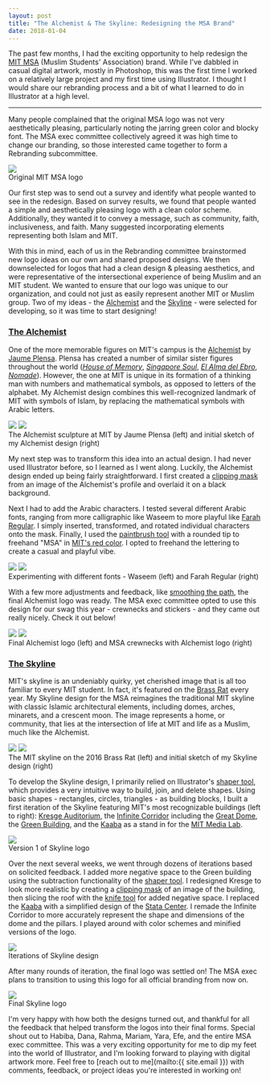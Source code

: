 ```yaml
---
layout: post
title: "The Alchemist & The Skyline: Redesigning the MSA Brand"
date: 2018-01-04
---
```

The past few months, I had the exciting opportunity to help redesign the [MIT MSA](http://msa.mit.edu/) (Muslim Students' Association) brand. While I've dabbled in casual digital artwork, mostly in Photoshop, this was the first time I worked on a relatively large project and my first time using Illustrator. I thought I would share our rebranding process and a bit of what I learned to do in Illustrator at a high level.

***

Many people complained that the original MSA logo was not very aesthetically pleasing, particularly noting the jarring green color and blocky font. The MSA exec committee collectively agreed it was high time to change our branding, so those interested came together to form a Rebranding subcommittee. 

<div class="img_row_small">
     <img class="col one" src="{{ site.baseurl }}/assets/img/msa_logo.png">
</div>
<div class="col three caption">
     Original MIT MSA logo
</div>

Our first step was to send out a survey and identify what people wanted to see in the redesign. Based on survey results, we found that people wanted a simple and aesthetically pleasing logo with a clean color scheme. Additionally, they wanted it to convey a message, such as community, faith, inclusiveness, and faith. Many suggested incorporating elements representing both Islam and MIT. 

With this in mind, each of us in the Rebranding committee brainstormed new logo ideas on our own and shared proposed designs. We then downselected for logos that had a clean design & pleasing aesthetics, and were representative of the intersectional experience of being Muslim and an MIT student. We wanted to ensure that our logo was unique to our organization, and could not just as easily represent another MIT or Muslim group. Two of my ideas - the [Alchemist](#Alchemist) and the [Skyline](#Skyline) - were selected for developing, so it was time to start designing!

### [The Alchemist](#Alchemist)
One of the more memorable figures on MIT's campus is the [Alchemist](https://listart.mit.edu/public-art-map/alchemist) by [Jaume Plensa](https://en.wikipedia.org/wiki/Jaume_Plensa). Plensa has created a number of similar sister figures throughout the world ([*House of Memory*](http://jaumeplensa.com/works-and-projects/public-space/house-of-memory-2012), [*Singapore Soul*](http://jaumeplensa.com/works-and-projects/public-space/soul-2011), [*El Alma del Ebro*](http://jaumeplensa.com/works-and-projects/public-space/el-alma-del-ebro-2008), [*Nomade*](http://jaumeplensa.com/works-and-projects/public-space/nomade-2007)). However, the one at MIT is unique in its formation of a thinking man with numbers and mathematical symbols, as opposed to letters of the alphabet. My Alchemist design combines this well-recognized landmark of MIT with symbols of Islam, by replacing the mathematical symbols with Arabic letters. 

<div class="img_row">
     <img class="col one" src="{{ site.baseurl }}/assets/img/alchemist_original.png">
     <img class="col one" src="{{ site.baseurl }}/assets/img/alchemist_sketch.png">
</div>
<div class="col three caption">
     The Alchemist sculpture at MIT by Jaume Plensa (left) and initial sketch of my Alchemist design (right)
</div>

My next step was to transform this idea into an actual design. I had never used Illustrator before, so I learned as I went along. Luckily, the Alchemist design ended up being fairly straightforward. I first created a [clipping mask](https://helpx.adobe.com/illustrator/using/clipping-masks.html) from an image of the Alchemist's profile and overlaid it on a black background. 

Next I had to add the Arabic characters. I tested several different Arabic fonts, ranging from more calligraphic like Waseem to more playful like [Farah Regular](https://www.fonts.com/font/diwan-software/farah/regular). I simply inserted, transformed, and rotated individual characters onto the mask. Finally, I used the [paintbrush tool](https://helpx.adobe.com/illustrator/using/brushes.html#paintbrush_tool_options) with a rounded tip to freehand "MSA" in [MIT's red color](http://web.mit.edu/graphicidentity/colors.html). I opted to freehand the lettering to create a casual and playful vibe. 

<div class="img_row">
    <img class="col one" src="{{ site.baseurl }}/assets/img/alchemist_waseem.png">
    <img class="col one" src="{{ site.baseurl }}/assets/img/alchemist_farah.png">
</div>
<div class="col three caption">
     Experimenting with different fonts - Waseem (left) and Farah Regular (right)
</div>

With a few more adjustments and feedback, like [smoothing the path](https://helpx.adobe.com/illustrator/using/editing-paths.html), the final Alchemist logo was ready. The MSA exec committee opted to use this design for our swag this year - crewnecks and stickers - and they came out really nicely. Check it out below!

<div class="img_row">
     <img class="col one" src="{{ site.baseurl }}/assets/img/alchemist_final.png">
     <img class="col two" src="{{ site.baseurl }}/assets/img/alchemist_swag.png">
</div>
<div class="col three caption">
     Final Alchemist logo (left) and MSA crewnecks with Alchemist logo (right)
</div>

### [The Skyline](#Skyline)
MIT's skyline is an undeniably quirky, yet cherished image that is all too familiar to every MIT student. In fact, it's featured on the [Brass Rat](http://mitadmissions.org/blogs/entry/history-of-the-brass-rat) every year. My Skyline design for the MSA reimagines the traditional MIT skyline with classic Islamic architectural elements, including domes, arches, minarets, and a crescent moon. The image represents a home, or community, that lies at the intersection of life at MIT and life as a Muslim, much like the Alchemist. 

<div class="img_row_small">
    <img class="col half" src="{{ site.baseurl }}/assets/img/skyline_original.png">
    <img class="col half" src="{{ site.baseurl }}/assets/img/skyline_sketch.png">
</div>
<div class="col three caption">
     The MIT skyline on the 2016 Brass Rat (left) and initial sketch of my Skyline design (right)
</div>

To develop the Skyline design, I primarily relied on Illustrator's [shaper tool](https://helpx.adobe.com/illustrator/using/building-new-shapes-using-shape.html), which provides a very intuitive way to build, join, and delete shapes. Using basic shapes - rectangles, circles, triangles - as building blocks, I built a first iteration of the Skyline featuring MIT's most recognizable buildings (left to right): [Kresge Auditorium](https://en.wikipedia.org/wiki/Kresge_Auditorium), the [Infinite Corridor](https://en.wikipedia.org/wiki/Infinite_Corridor) including the [Great Dome](https://en.wikipedia.org/wiki/Campus_of_the_Massachusetts_Institute_of_Technology#Maclaurin_Buildings_and_Great_Dome_(1916)), the [Green Building](https://en.wikipedia.org/wiki/Green_Building_(MIT)), and the [Kaaba](https://en.wikipedia.org/wiki/Kaaba) as a stand in for the [MIT Media Lab](https://www.media.mit.edu/). 

<div class="img_row">
    <img class="col three" src="{{ site.baseurl }}/assets/img/skyline_v1.png">
</div>
<div class="col three caption">
     Version 1 of Skyline logo
</div>

Over the next several weeks, we went through dozens of iterations based on solicited feedback. I added more negative space to the Green building using the subtraction functionality of the [shaper tool](https://helpx.adobe.com/illustrator/using/building-new-shapes-using-shape.html). I redesigned Kresge to look more realistic by creating a [clipping mask](https://helpx.adobe.com/illustrator/using/clipping-masks.html) of an image of the building, then slicing the roof with the [knife tool](https://helpx.adobe.com/illustrator/using/cutting-dividing-objects.html#Toolsforcuttinganddividingobjects) for added negative space. I replaced the [Kaaba](https://en.wikipedia.org/wiki/Kaaba) with a simplified design of the [Stata Center](http://web.mit.edu/facilities/construction/completed/stata.html). I remade the Infinite Corridor to more accurately represent the shape and dimensions of the dome and the pillars. I played around with color schemes and minified versions of the logo. 

<div class="img_row">
    <img class="col three" src="{{ site.baseurl }}/assets/img/skyline.gif">
</div>
<div class="col three caption">
     Iterations of Skyline design
</div>


After many rounds of iteration, the final logo was settled on! The MSA exec plans to transition to using this logo for all official branding from now on. 

<div class="img_row">
    <img class="col three" src="{{ site.baseurl }}/assets/img/skyline_final.png">
</div>
<div class="col three caption">
     Final Skyline logo
</div>

I'm very happy with how both the designs turned out, and thankful for all the feedback that helped transform the logos into their final forms. Special shout out to Habiba, Dana, Rahma, Mariam, Yara, Efe, and the entire MSA exec committee. This was a very exciting opportunity for me to dip my feet into the world of Illustrator, and I'm looking forward to playing with digital artwork more. Feel free to [reach out to me](mailto:{{ site.email }}) with comments, feedback, or project ideas you're interested in working on!